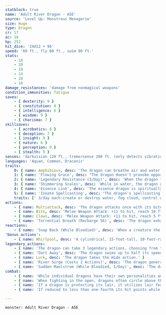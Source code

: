 ```yaml
---
statblock: true
name: 'Adult River Dragon - A5E'
source: 'Level Up: Monstrous Menagerie'
size: Huge
type: Dragon
cr: 17
ac: 18
hp: 252
hit_dice: '24d12 + 96'
speed: '60 ft., fly 80 ft., swim 90 ft.'
stats:
    - 18
    - 20
    - 18
    - 14
    - 20
    - 16
damage_resistances: 'damage from nonmagical weapons'
condition_immunities: fatigue
saves:
    - { dexterity: 9 }
    - { constitution: 8 }
    - { intelligence: 6 }
    - { wisdom: 9 }
    - { charisma: 7 }
skillsaves:
    - { acrobatics: 8 }
    - { deception: 7 }
    - { insight: 9 }
    - { nature: 6 }
    - { perception: 9 }
    - { stealth: 9 }
senses: 'darkvision 120 ft., tremorsense 200 ft. (only detects vibrations in water), passive Perception 19'
languages: 'Aquan, Common, Draconic'
traits:
    0: { name: Amphibious, desc: 'The dragon can breathe air and water.' }
    1: { name: 'Flowing Grace', desc: "The dragon doesn't provoke opportunity attacks when it flies or swims out of an enemy's reach." }
    2: { name: 'Legendary Resistance (3/Day)', desc: 'When the dragon fails a saving throw, it can choose to succeed instead. When it does, it loses coordination as white-crested waves run up and down its body. It loses its Flowing Grace and Shimmering Scales traits until the beginning of its next turn.' }
    3: { name: 'Shimmering Scales', desc: 'While in water, the dragon gains three-quarters cover from attacks made by creatures more than 30 feet away.' }
    4: { name: 'Essence Link', desc: 'The essence dragon is spiritually linked to a specific area or landmark. The dragon gains no benefit from a long rest when more than 1 mile away from its linked area. If the dragon dies, the area it is linked to loses its vital essence until it forms a new essence dragon, which can take centuries. When a creature first enters an area that has lost its vital essence in this way, they gain a level of fatigue and a level of strife. This fatigue and strife can be removed only by completing a long rest outside the area.' }
    5: { name: 'Innate Spellcasting', desc: "The dragon's spellcasting ability is Charisma (save DC 15). It can innately cast the following spells, requiring no material components." }
    traits: [' 3/day each:create or destroy water, fog cloud, control water, freedom of movement']
actions:
    - { name: Multiattack, desc: 'The dragon attacks once with its bite and twice with its claws.' }
    - { name: Bite, desc: 'Melee Weapon Attack: +11 to hit, reach 10 ft., one target. Hit: 21 (3d10 + 5) piercing damage.' }
    - { name: Claws, desc: 'Melee Weapon Attack: +11 to hit, reach 5 ft., one target. Hit: 18 (3d8 + 5) slashing damage.' }
    - { name: 'Torrential Breath (Recharge 56)', desc: 'The dragon exhales water in a 60-foot-long, 5-foot-wide line. Each creature in the area makes a DC 18 Dexterity saving throw, taking 56 (16d6) bludgeoning damage on a failed save or half damage on a success. A creature that fails the save is also knocked prone and is pushed up to 30 feet away. A creature that impacts a solid object takes an extra 10 (3d6) bludgeoning damage.' }
reactions:
    - { name: 'Snap Back (While Bloodied)', desc: 'When a creature the dragon can see hits it with a melee weapon attack, the dragon makes a bite attack against the attacker.' }
'bonus actions':
    - { name: Whirlpool, desc: 'A cylindrical, 15-foot-tall, 10-foot-radius whirlpool or waterspout magically appears in the water or air, centered on a point within 60 feet. Creatures in the area make a DC 18 Strength saving throw. On a failure, a creature takes 17 (5d6) bludgeoning damage and is knocked prone and pushed up to 15 feet. On a failure, a creature takes half damage.' }
legendary_actions:
    - { name: 'The dragon can take 3 legendary actions, choosing from the options below', desc: "Only one legendary action can be used at a time and only at the end of another creature's turn. It regains spent legendary actions at the start of its turn." }
    - { name: 'Dart Away', desc: 'The dragon swims up to half its speed.' }
    - { name: Lurk, desc: 'The dragon takes the Hide action.' }
    - { name: 'River Surge (Costs 2 Actions)', desc: 'The dragon generates a 20-foot-tall, 100-foot-wide wave on the surface of water within 90 feet. The wave travels up to 45 feet in any direction the dragon chooses and crashes down, carrying Huge or smaller creatures and vehicles with it. Vehicles moved in this way have a 25 percent chance of capsizing and creatures that impact a solid object take 21 (6d6) bludgeoning damage.' }
    - { name: 'Sudden Maelstrom (While Bloodied, 1/Day)', desc: 'The dragon magically surrounds itself with a 60-foot-radius maelstrom of surging wind and rain for 1 minute. A creature other than the dragon that starts its turn in the maelstrom or enters it for the first time on a turn makes a DC 18 Strength saving throw. On a failed save, the creature is knocked prone and pushed 15 feet away from the dragon.' }
combat:
    - { name: 'While individual dragons have their own personalities and tactics, most rely heavily on their breath weapons', desc: 'They use them whenever they can, preferably from maximum distance and while flying above their enemies.' }
    - { name: 'When fighting in the open, dragons often circle above their enemies as they wait for their breath weapons to recharge', desc: "They only close to melee if their enemies deal significant damage with ranged attacks, or if they can savage an enemy cut off from its allies. Once bloodied, dragons become more aggressive, attacking with bite and claws when their breath weapons aren't available." }
    - { name: 'If a dragon is protecting its lair, it utilizes lair features, traps, allies, and architecture such as escape tunnels to keep up a hit-and-run fight, reappearing only when it has a fully-recharged breath weapon', desc: 'If the dragon is forced into melee combat, it uses its bite and claws against a single foe. If it has legendary actions like Roar and Wing Attack, it uses them to disperse its other enemies.' }
    - { name: 'If reduced to less than one-fourth its hit points while fighting in the open, a dragon flies away', desc: 'However, it fights to the death to defend its lair, unless it can regain the upper hand through tricks or bargains.' }

---
```

```statblock
monster: Adult River Dragon - A5E
```
